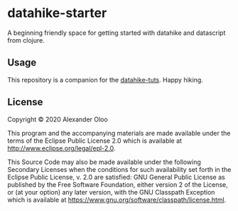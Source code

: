 # datahike-starter

A beginning friendly space for getting started with datahike and datascript from clojure.

## Usage
This repository is a companion for the [datahike-tuts](https://app.gitbook.com/@alekcz/s/datahike-tuts). Happy hiking.

## License

Copyright © 2020 Alexander Oloo

This program and the accompanying materials are made available under the
terms of the Eclipse Public License 2.0 which is available at
http://www.eclipse.org/legal/epl-2.0.

This Source Code may also be made available under the following Secondary
Licenses when the conditions for such availability set forth in the Eclipse
Public License, v. 2.0 are satisfied: GNU General Public License as published by
the Free Software Foundation, either version 2 of the License, or (at your
option) any later version, with the GNU Classpath Exception which is available
at https://www.gnu.org/software/classpath/license.html.
